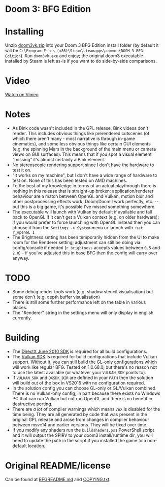 # Doom 3: BFG Edition

Installing
===
Unzip [doom3vk.zip](https://github.com/lostrootpass/doom3/releases/download/v1.0/doom3vk.zip) into your Doom 3 BFG Edition install folder (by default it will be `C:\Program Files (x86)\Steam\steamapps\common\DOOM 3 BFG Edition`). Run `doom3vk.exe` and enjoy; the original doom3 executable installed by Steam is left as-is if you want to do side-by-side comparisons.

Video
===
[Watch on Vimeo](https://vimeo.com/pmurdoch/doom3)

Notes
===
* As Bink code wasn't included in the GPL release, Bink videos don't render. This includes obvious things like prerendered cutscenes (of which there aren't many - most narrative is through in-game cinematics), and some less obvious things like certain GUI elements (e.g. the spinning Mars in the background of the main menu or camera views on GUI surfaces). This means that if you spot a visual element "missing" it's almost certainly a Bink element.
* No stereoscopic rendering support since I don't have the hardware to test it on.
* "It works on my machine", but I don't have a wide range of hardware to test on. None of this has been tested on AMD machines.
* To the best of my knowledge in terms of an actual playthrough there is nothing in this release that is straight-up broken: application/renderer behaviour are a match between OpenGL and Vulkan, motion blur and other postprocessing effects work, Doom/DoomII work perfectly, etc. -- but this is a big game, it's possible I've missed something somewhere.
* The executable will launch with Vulkan by default if available and fall back to OpenGL if it can't get a Vulkan context (e.g. on older hardware); if you would prefer to force launching with OpenGL instead then you can choose it from the `Settings -> System` menu or launch with `+set r_openGL 1`
* The Brightness setting has been temporarily hidden from the UI to make room for the Renderer setting; adjustment can still be doing via config/console if needed (`r_brightness` accepts values between `0.5` and `2.0`) - if you've adjusted this in base BFG then the config will carry over anyway.

TODO
===
* Some debug render tools work (e.g. shadow stencil visualisation) but some don't (e.g. depth buffer visualisation)
* There is still some further performance left on the table in various places.
* The "Renderer" string in the settings menu will only display in english currently.

Building
===
* The [DirectX June 2010 SDK](https://www.microsoft.com/en-us/download/details.aspx?id=6812) is required for all build configurations.
* The [Vulkan SDK](https://vulkan.lunarg.com/) is required for build configurations that include Vulkan support. Without it, you can still build the GL-only configurations which will work like regular BFG. Tested on 1.0.68.0, but there's no reason not to use the latest available (or whatever your `VULKAN_SDK` points to).
* If `VULKAN_SDK` and `DXSDK_DIR` are defined in your `PATH` then the solution will build out of the box in VS2015 with no configuration required.
* In the solution config you can choose GL-only or GL/Vulkan combined. There is no Vulkan-only config, in part because there exists no Windows PC that can run Vulkan but not run OpenGL and there is no benefit in destructive porting.
* There are _a lot_ of compiler warnings which means `/WX` is disabled for the time being. They are all generated by code that was present in the original GPL release and arose from changes in compiler behaviour between msvc14 and earlier versions. They will be fixed over time.
* If you modify any shaders run the `buildshaders.ps1` PowerShell script and it will output the SPIRV to your doom3 install/runtime dir; you will need to update the path in the script if you installed the game to a non-default location.

Original README/license
===
Can be found at [BFGREADME.md](BFGREADME.md) and [COPYING.txt](COPYING.txt).